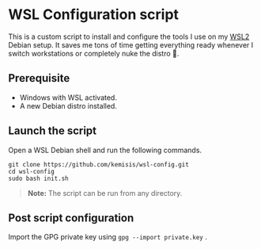 # WSL Configuration script
This is a custom script to install and configure the tools I use on my [WSL2](https://learn.microsoft.com/fr-fr/windows/wsl/) Debian setup. It saves me tons of time getting everything ready whenever I switch workstations or completely nuke the distro 🗿.

## Prerequisite
* Windows with WSL activated.
* A new Debian distro installed.

## Launch the script
Open a WSL Debian shell and run the following commands.
```
git clone https://github.com/kemisis/wsl-config.git
cd wsl-config
sudo bash init.sh
```
> **Note:** The script can be run from any directory.

## Post script configuration
Import the GPG private key using  `gpg --import private.key` .